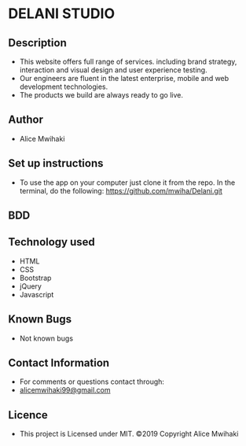 # DELANI STUDIO #

## Description ##

- This website offers full range of services. including brand strategy, interaction and visual design and user experience testing.
- Our engineers are fluent in the latest enterprise, mobile and web development technologies. 
- The products we build are always ready to go live.

## Author ##
- Alice Mwihaki


## Set up instructions ##
- To use the app on your computer just clone it from the repo. In the terminal, do the following:
https://github.com/mwiha/Delani.git
 

## BDD ##


## Technology used ##
- HTML
- CSS
- Bootstrap
- jQuery
- Javascript

## Known Bugs ##
- Not known bugs

## Contact Information ##
- For comments or questions contact through:
- alicemwihaki99@gmail.com

## Licence ##
- This project is Licensed under MIT. ©2019 Copyright Alice Mwihaki